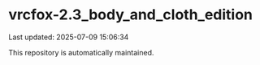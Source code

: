# vrcfox-2.3_body_and_cloth_edition

Last updated: 2025-07-09 15:06:34

This repository is automatically maintained.
